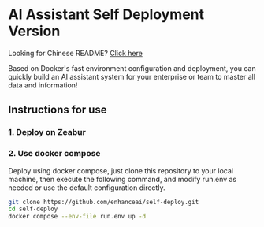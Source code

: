# AI Assistant Self Deployment Version

Looking for Chinese README? [Click here](./README.md)

Based on Docker's fast environment configuration and deployment, you can quickly build an AI assistant system for your enterprise or team to master all data and information!

## Instructions for use

### 1. Deploy on Zeabur


### 2. Use docker compose

Deploy using docker compose, just clone this repository to your local machine, then execute the following command, and modify run.env as needed or use the default configuration directly.

```bash
git clone https://github.com/enhanceai/self-deploy.git
cd self-deploy
docker compose --env-file run.env up -d
```
